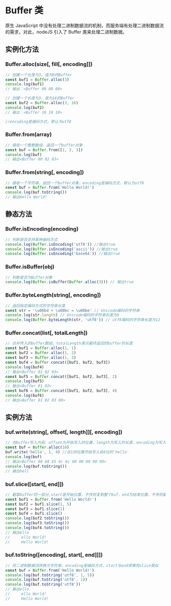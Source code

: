 # Buffer 类

原生 JavaScript 中没有处理二进制数据流的机制，而服务端有处理二进制数据流的需求，对此，nodeJS 引入了 Buffer 类来处理二进制数据。

## 实例化方法

### Buffer.alloc(size\[, fill\[, encoding\]\])

```js
// 创建一个长度为3，值为0的Buffer
const buf1 = Buffer.alloc(3)
console.log(buf1)
// 输出：<Buffer 00 00 00>

// 创建一个长度为3，值为16的Buffer
const buf2 = Buffer.alloc(3, 16)
console.log(buf2)
// 输出：<Buffer 10 10 10>

//encoding是编码方式，默认为utf8
```

### Buffer.from(array)

```js
// 接收一个整数数组，返回一个buffer对象
const buf = Buffer.from([1, 2, 3])
console.log(buf)
// 输出<Buffer 00 02 03>
```

### Buffer.from(string\[, encoding\])

```js
// 接收一个字符串，返回一个buffer对象，encoding是编码方式，默认为utf8
const buf = Buffer.from('Hello World!')
console.log(buf.toString())
// 输出Hello World!
```

## 静态方法

### Buffer.isEncoding(encoding)

```js
// 判断是否支持某种编码方式
console.log(Buffer.isEncoding('utf8')) //输出true
console.log(Buffer.isEncoding('ascii')) //输出true
console.log(Buffer.isEncoding('base64')) //输出true
```

### Buffer.isBuffer(obj)

```js
// 判断是否为Buffer对象
console.log(Buffer.isBuffer(Buffer.alloc(3))) // 输出true
```

### Buffer.byteLength(string\[, encoding\])

```js
// 返回指定编码方式的字符串长度
const str = '\u00bd + \u00bc = \u00be' // Unicode编码的字符串
console.log(str.length) // Unicode编码的字符串长度为9
console.log(Buffer.byteLength(str, 'utf8')) // utf8编码的字符串长度为12
```

### Buffer.concat(list\[, totalLength\])

```js
// 合并传入的buffer数组，totalLength表示最终返回的buffer的长度
const buf1 = Buffer.alloc(1, 1)
const buf2 = Buffer.alloc(1, 2)
const buf3 = Buffer.alloc(1, 3)
const buf4 = Buffer.concat([buf1, buf2, buf3])
console.log(buf4)
// 输出<Buffer 01 02 03>
const buf5 = Buffer.concat([buf1, buf2, buf3], 2)
console.log(buf5)
// 输出<Buffer 01 02>
const buf6 = Buffer.concat([buf1, buf2, buf3], 4)
console.log(buf6)
// 输出<Buffer 01 02 03 00>
```

## 实例方法

### buf.write(string\[, offset\[, length\]\]\[, encoding\])

```js
// 向buffer写入内容，offset为开始写入的位置，length为写入的长度，encoding为写入内容的编码方式
const buf = Buffer.alloc(10)
buf.write('hello', 1, 4) //在1的位置开始写入前4位的'hello'
console.log(buf)
// 输出<Buffer 00 68 65 6c 6c 00 00 00 00 00>
console.log(buf.toString())
// 输出hell
```

### buf.slice(\[start\[, end\]\])

```js
// 截取buffer的一部分,start是开始位置，不传则复制整个buf，end为结束位置，不传则截取到最后一位
const buf1 = Buffer.from('Hello World!')
const buf2 = buf1.slice(1, 5)
const buf3 = buf1.slice(1)
const buf4 = buf1.slice()
console.log(buf2.toString())
console.log(buf3.toString())
console.log(buf4.toString())
// 输出ello
//     ello World!
//     Hello World!
```

### buf.toString(\[encoding\[, start\[, end\]\]\])

```js
// 将二进制数据流转换为字符串，encoding是编码方式，start与end效果同slice类似
const buf = Buffer.from('Hello World!')
console.log(buf.toString('utf8', 1, 5))
console.log(buf.toString('utf8', 1))
console.log(buf.toString('utf8'))
// 输出ello
//     ello World!
//     Hello World!
```
